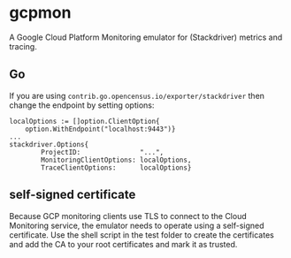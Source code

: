 # gcpmon

A Google Cloud Platform Monitoring emulator for (Stackdriver) metrics and tracing.


## Go

If you are using `contrib.go.opencensus.io/exporter/stackdriver` then change the endpoint by setting options:

	localOptions := []option.ClientOption{
		option.WithEndpoint("localhost:9443")}
    ...
    stackdriver.Options{
			ProjectID:               "...",
			MonitoringClientOptions: localOptions,
			TraceClientOptions:      localOptions}    
## self-signed certificate

Because GCP monitoring clients use TLS to connect to the Cloud Monitoring service, the emulator needs to operate using a self-signed certificate.
Use the shell script in the test folder to create the certificates and add the CA to your root certificates and mark it as trusted.
